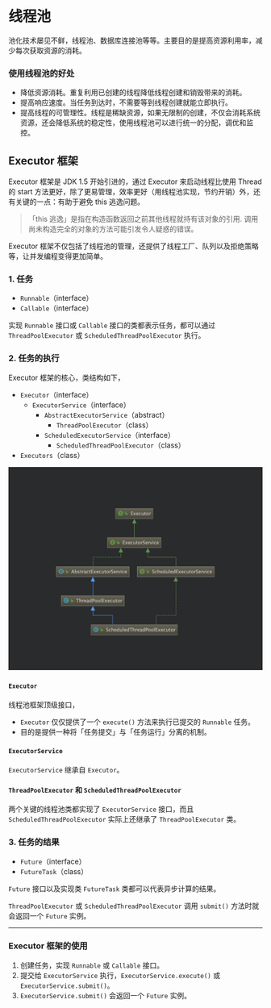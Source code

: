 # 线程池

池化技术屡见不鲜，线程池、数据库连接池等等。主要目的是提高资源利用率，减少每次获取资源的消耗。

### 使用线程池的好处
- 降低资源消耗。重复利用已创建的线程降低线程创建和销毁带来的消耗。
- 提高响应速度。当任务到达时，不需要等到线程创建就能立即执行。
- 提高线程的可管理性。线程是稀缺资源，如果无限制的创建，不仅会消耗系统资源，还会降低系统的稳定性，使用线程池可以进行统一的分配，调优和监控。


## Executor 框架

Executor 框架是 JDK 1.5 开始引进的，通过 Executor 来启动线程比使用 Thread 的 start 方法更好，除了更易管理，效率更好（用线程池实现，节约开销）外，还有关键的一点：有助于避免 this 逃逸问题。

> 「this 逃逸」是指在构造函数返回之前其他线程就持有该对象的引用. 调用尚未构造完全的对象的方法可能引发令人疑惑的错误。

Executor 框架不仅包括了线程池的管理，还提供了线程工厂、队列以及拒绝策略等，让并发编程变得更加简单。

### 1. 任务
- `Runnable`（interface）
- `Callable`（interface）

实现 `Runnable` 接口或 `Callable` 接口的类都表示任务，都可以通过 `ThreadPoolExecutor` 或 `ScheduledThreadPoolExecutor` 执行。

### 2. 任务的执行
Executor 框架的核心，类结构如下，
- `Executor`（interface）
    - `ExecutorService`（interface）
        - `AbstractExecutorService`（abstract）
            - `ThreadPoolExecutor`（class）
        - `ScheduledExecutorService`（interface）
            - `ScheduledThreadPoolExecutor`（class）
- `Executors`（class）

![线程池类结构](/assets/images/Java/thread-pool/线程池类结构.png)

#### `Executor`
线程池框架顶级接口，
- `Executor` 仅仅提供了一个 `execute()` 方法来执行已提交的 `Runnable` 任务。
- 目的是提供一种将「任务提交」与「任务运行」分离的机制。

#### `ExecutorService`
`ExecutorService` 继承自 `Executor`。

#### `ThreadPoolExecutor` 和 `ScheduledThreadPoolExecutor`
两个关键的线程池类都实现了 `ExecutorService` 接口，而且 `ScheduledThreadPoolExecutor` 实际上还继承了 `ThreadPoolExecutor` 类。

### 3. 任务的结果
- `Future`（interface）
- `FutureTask`（class）

`Future` 接口以及实现类 `FutureTask` 类都可以代表异步计算的结果。

`ThreadPoolExecutor` 或 `ScheduledThreadPoolExecutor` 调用 `submit()` 方法时就会返回一个 `Future` 实例。


---
### Executor 框架的使用

1. 创建任务，实现 `Runnable` 或 `Callable` 接口。
2. 提交给 `ExecutorService` 执行，`ExecutorService.execute()` 或 `ExecutorService.submit()`。
3. `ExecutorService.submit()` 会返回一个 `Future` 实例。